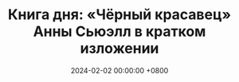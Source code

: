 ---
title: "Книга дня: «Чёрный красавец» Анны Сьюэлл в кратком изложении"
description: >-
  Ищете трогательную историю? "Чёрный Красавец" Анны Сьюэлл — классика о жизни лошади. Узнайте о дружбе, заботе и правах животных в этом шедевре!
date: 2024-02-02 00:00:00 +0800
categories: [Мышление, Конспекты-книг]
tags:
  [
    чёрный-красавец,
    анна-сьюэлл,
    истории-о-лошадях,
    литература-о-животных,
    лошади,
    детская-литература,
    историческая-проза,
    забота-о-лошадях,
    права-животных,
    дружба,
    классическая-литература,
    благополучие-животных,
    детские-воспоминания,
    культура-лошадей,
    семейная-литература,
    любовь-и-отношения,
    ответственность,
    лошади-в-литературе,
    конный-спорт,
    детские-книги,
    эмоциональные-истории,
    воспитание,
    животные-в-литературе,
    литературные-шедевры
  ]
image: 
alt: 'Книга Чёрный Красавец Анны Сьюэлл'
fallback:
  - 
  - 
---